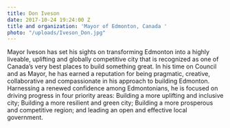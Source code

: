 ```yaml
---
title: Don Iveson
date: 2017-10-24 19:24:00 Z
title and organization: 'Mayor of Edmonton, Canada '
photo: "/uploads/Iveson_Don.jpg"
---
```


Mayor Iveson has set his sights on transforming Edmonton into a highly liveable, uplifting and globally competitive city that is recognized as one of Canada’s very best places to build something great. In his time on Council and as Mayor, he has earned a reputation for being pragmatic, creative, collaborative and compassionate in his approach to building Edmonton. Harnessing a renewed confidence among Edmontonians, he is focused on driving progress in four priority areas: Building a more uplifting and inclusive city; Building a more resilient and green city; Building a more prosperous and competitive region; and leading an open and effective local government.